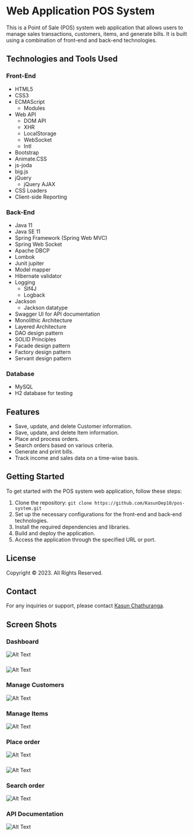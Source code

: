 # Web Application POS System

This is a Point of Sale (POS) system web application that allows users to manage sales transactions, customers, items, and generate bills. It is built using a combination of front-end and back-end technologies.

## Technologies and Tools Used

### Front-End
- HTML5
- CSS3
- ECMAScript
    - Modules
- Web API
    - DOM API
    - XHR
    - LocalStorage
    - WebSocket
    - Intl
- Bootstrap
- Animate.CSS
- js-joda
- big.js
- jQuery
    - jQuery AJAX
- CSS Loaders
- Client-side Reporting

### Back-End
- Java 11
- Java SE 11
- Spring Framework (Spring Web MVC)
- Spring Web Socket
- Apache DBCP
- Lombok
- Junit jupiter
- Model mapper
- Hibernate validator
- Logging
  - Slf4J
  - Logback
- Jackson
    - Jackson datatype
- Swagger UI for API documentation
- Monolithic Architecture
- Layered Architecture
- DAO design pattern
- SOLID Principles
- Facade design pattern
- Factory design pattern
- Servant design pattern

### Database
- MySQL
- H2 database for testing

## Features

- Save, update, and delete Customer information.
- Save, update, and delete Item information.
- Place and process orders.
- Search orders based on various criteria.
- Generate and print bills.
- Track income and sales data on a time-wise basis.

## Getting Started

To get started with the POS system web application, follow these steps:

1. Clone the repository: `git clone https://github.com/KasunDep10/pos-system.git`
2. Set up the necessary configurations for the front-end and back-end technologies.
3. Install the required dependencies and libraries.
4. Build and deploy the application.
5. Access the application through the specified URL or port.

## License

Copyright &copy; 2023. All Rights Reserved.


## Contact

For any inquiries or support, please contact [Kasun Chathuranga](mailto:kasunchathuranga3732@gmail.com).


## Screen Shots
### Dashboard
![Alt Text](./images/dash-board-1.png)
#####
![Alt Text](./images/dash-board-2.png)

### Manage Customers
![Alt Text](./images/manage-customers.png)

### Manage Items
![Alt Text](./images/manage-items.png)

### Place order
![Alt Text](./images/place-order-1.png)
#####
![Alt Text](./images/place-order-2.png)

### Search order
![Alt Text](./images/search-Order.png)

### API Documentation
![Alt Text](./images/API-documentation.png)



